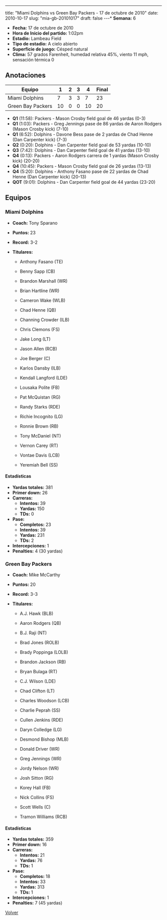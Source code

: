 ---
title: "Miami Dolphins vs Green Bay Packers - 17 de octubre de 2010"
date: 2010-10-17
slug: "mia-gb-20101017"
draft: false
---* **Semana:** 6
* **Fecha:** 17 de octubre de 2010
* **Hora de Inicio del partido:** 1:02pm
* **Estadio:** Lambeau Field
* **Tipo de estadio:** A cielo abierto
* **Superficie de juego:** Césped natural
* **Clima:** 57 grados Farenheit, humedad relativa 45%, viento 11 mph, sensación térmica 0




## Anotaciones
| Equipo | 1 | 2 | 3 | 4 | Final |
|--------|---|---|---|---|-------|
| Miami Dolphins  | 7 | 3 | 3 | 7  | 23 |
| Green Bay Packers  | 10 | 0 | 0 | 10  | 20 |
* **Q1** (11:58): Packers - Mason Crosby field goal de 46 yardas (0-3)
* **Q1** (1:03): Packers - Greg Jennings pase de 86 yardas de Aaron Rodgers (Mason Crosby kick) (7-10)
* **Q1** (6:52): Dolphins - Davone Bess pase de 2 yardas de Chad Henne (Dan Carpenter kick) (7-3)
* **Q2** (0:20): Dolphins - Dan Carpenter field goal de 53 yardas (10-10)
* **Q3** (7:42): Dolphins - Dan Carpenter field goal de 41 yardas (13-10)
* **Q4** (0:13): Packers - Aaron Rodgers carrera de 1 yardas (Mason Crosby kick) (20-20)
* **Q4** (10:45): Packers - Mason Crosby field goal de 26 yardas (13-13)
* **Q4** (5:20): Dolphins - Anthony Fasano pase de 22 yardas de Chad Henne (Dan Carpenter kick) (20-13)
* **QOT** (9:01): Dolphins - Dan Carpenter field goal de 44 yardas (23-20)


## Equipos


### Miami Dolphins
* **Coach:** Tony Sparano
* **Puntos:** 23
* **Record:** 3-2
* **Titulares:** 

  * Anthony Fasano (TE) 

  * Benny Sapp (CB) 

  * Brandon Marshall (WR) 

  * Brian Hartline (WR) 

  * Cameron Wake (WLB) 

  * Chad Henne (QB) 

  * Channing Crowder (ILB) 

  * Chris Clemons (FS) 

  * Jake Long (LT) 

  * Jason Allen (RCB) 

  * Joe Berger (C) 

  * Karlos Dansby (ILB) 

  * Kendall Langford (LDE) 

  * Lousaka Polite (FB) 

  * Pat McQuistan (RG) 

  * Randy Starks (RDE) 

  * Richie Incognito (LG) 

  * Ronnie Brown (RB) 

  * Tony McDaniel (NT) 

  * Vernon Carey (RT) 

  * Vontae Davis (LCB) 

  * Yeremiah Bell (SS) 

#### Estadísticas
* **Yardas totales:** 381
* **Primer down:** 26
* **Carreras:**
  * **Intentos:** 39
  * **Yardas:** 150
  * **TDs:** 0
* **Pase:**
  * **Completos:** 23
  * **Intentos:** 39
  * **Yardas:** 231
  * **TDs:** 2
* **Intercepciones:** 1
* **Penalties:** 4 (30 yardas)

### Green Bay Packers
* **Coach:** Mike McCarthy
* **Puntos:** 20
* **Record:** 3-3
* **Titulares:** 

  * A.J. Hawk (BLB) 

  * Aaron Rodgers (QB) 

  * B.J. Raji (NT) 

  * Brad Jones (ROLB) 

  * Brady Poppinga (LOLB) 

  * Brandon Jackson (RB) 

  * Bryan Bulaga (RT) 

  * C.J. Wilson (LDE) 

  * Chad Clifton (LT) 

  * Charles Woodson (LCB) 

  * Charlie Peprah (SS) 

  * Cullen Jenkins (RDE) 

  * Daryn Colledge (LG) 

  * Desmond Bishop (MLB) 

  * Donald Driver (WR) 

  * Greg Jennings (WR) 

  * Jordy Nelson (WR) 

  * Josh Sitton (RG) 

  * Korey Hall (FB) 

  * Nick Collins (FS) 

  * Scott Wells (C) 

  * Tramon Williams (RCB) 

#### Estadísticas
* **Yardas totales:** 359
* **Primer down:** 16
* **Carreras:**
  * **Intentos:** 21
  * **Yardas:** 76
  * **TDs:** 1
* **Pase:**
  * **Completos:** 18
  * **Intentos:** 33
  * **Yardas:** 313
  * **TDs:** 1
* **Intercepciones:** 1
* **Penalties:** 7 (45 yardas)


[Volver](/historia/2010)
